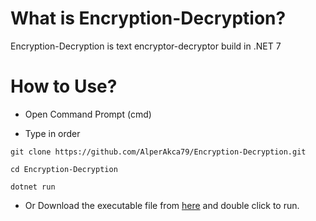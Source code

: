 # What is Encryption-Decryption?

Encryption-Decryption is text encryptor-decryptor build in .NET 7

# How to Use?
- Open Command Prompt (cmd)

- Type in order
```shell
git clone https://github.com/AlperAkca79/Encryption-Decryption.git
```

```shell
cd Encryption-Decryption
```

```shell
dotnet run
```

- Or Download the executable file from [here](https://github.com/AlperAkca79/Encryption-Decryption/releases/Download/1.0.0/Encryption-Decryption.exe) and double click to run.